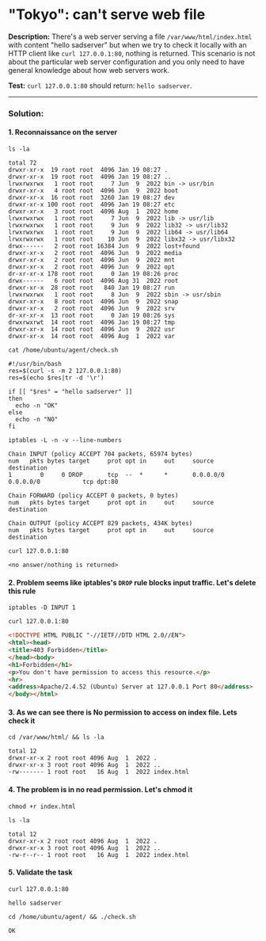 # "Tokyo": can't serve web file

**Description:** There's a web server serving a file `/var/www/html/index.html` with content "hello sadserver" but when we try to check it locally with an HTTP client like `curl 127.0.0.1:80`, nothing is returned. This scenario is not about the particular web server configuration and you only need to have general knowledge about how web servers work.  

**Test:** `curl 127.0.0.1:80` should return: `hello sadserver`.  

---

### Solution:
#### 1. Reconnaissance on the server
`ls -la`  
```console
total 72
drwxr-xr-x  19 root root  4096 Jan 19 08:27 .
drwxr-xr-x  19 root root  4096 Jan 19 08:27 ..
lrwxrwxrwx   1 root root     7 Jun  9  2022 bin -> usr/bin
drwxr-xr-x   4 root root  4096 Jun  9  2022 boot
drwxr-xr-x  16 root root  3260 Jan 19 08:27 dev
drwxr-xr-x 100 root root  4096 Jan 19 08:27 etc
drwxr-xr-x   3 root root  4096 Aug  1  2022 home
lrwxrwxrwx   1 root root     7 Jun  9  2022 lib -> usr/lib
lrwxrwxrwx   1 root root     9 Jun  9  2022 lib32 -> usr/lib32
lrwxrwxrwx   1 root root     9 Jun  9  2022 lib64 -> usr/lib64
lrwxrwxrwx   1 root root    10 Jun  9  2022 libx32 -> usr/libx32
drwx------   2 root root 16384 Jun  9  2022 lost+found
drwxr-xr-x   2 root root  4096 Jun  9  2022 media
drwxr-xr-x   2 root root  4096 Jun  9  2022 mnt
drwxr-xr-x   2 root root  4096 Jun  9  2022 opt
dr-xr-xr-x 178 root root     0 Jan 19 08:26 proc
drwx------   6 root root  4096 Aug 31  2022 root
drwxr-xr-x  28 root root   840 Jan 19 08:27 run
lrwxrwxrwx   1 root root     8 Jun  9  2022 sbin -> usr/sbin
drwxr-xr-x   8 root root  4096 Jun  9  2022 snap
drwxr-xr-x   2 root root  4096 Jun  9  2022 srv
dr-xr-xr-x  13 root root     0 Jan 19 08:26 sys
drwxrwxrwt  14 root root  4096 Jan 19 08:27 tmp
drwxr-xr-x  14 root root  4096 Jun  9  2022 usr
drwxr-xr-x  14 root root  4096 Aug  1  2022 var
```

`cat /home/ubuntu/agent/check.sh`  
```console
#!/usr/bin/bash
res=$(curl -s -m 2 127.0.0.1:80)
res=$(echo $res|tr -d '\r')

if [[ "$res" = "hello sadserver" ]]
then
  echo -n "OK"
else
  echo -n "NO"
fi
```

`iptables -L -n -v --line-numbers`  
```console
Chain INPUT (policy ACCEPT 704 packets, 65974 bytes)
num   pkts bytes target     prot opt in     out     source               destination         
1        0     0 DROP       tcp  --  *      *       0.0.0.0/0            0.0.0.0/0            tcp dpt:80

Chain FORWARD (policy ACCEPT 0 packets, 0 bytes)
num   pkts bytes target     prot opt in     out     source               destination         

Chain OUTPUT (policy ACCEPT 829 packets, 434K bytes)
num   pkts bytes target     prot opt in     out     source               destination         
```

`curl 127.0.0.1:80`  
```console
<no answer/nothing is returned>
```


#### 2. Problem seems like iptables's `DROP` rule blocks input traffic. Let's delete this rule
`iptables -D INPUT 1`  

`curl 127.0.0.1:80`  
```html
<!DOCTYPE HTML PUBLIC "-//IETF//DTD HTML 2.0//EN">
<html><head>
<title>403 Forbidden</title>
</head><body>
<h1>Forbidden</h1>
<p>You don't have permission to access this resource.</p>
<hr>
<address>Apache/2.4.52 (Ubuntu) Server at 127.0.0.1 Port 80</address>
</body></html>
```


#### 3. As we can see there is No permission to access on index file. Lets check it
`cd /var/www/html/ && ls -la`  
```console
total 12
drwxr-xr-x 2 root root 4096 Aug  1  2022 .
drwxr-xr-x 3 root root 4096 Aug  1  2022 ..
-rw------- 1 root root   16 Aug  1  2022 index.html
```


#### 4. The problem is in no read permission. Let's chmod it
`chmod +r index.html`  

`ls -la`  
```console
total 12
drwxr-xr-x 2 root root 4096 Aug  1  2022 .
drwxr-xr-x 3 root root 4096 Aug  1  2022 ..
-rw-r--r-- 1 root root   16 Aug  1  2022 index.html
```


#### 5. Validate the task
`curl 127.0.0.1:80`  
```console
hello sadserver
```

`cd /home/ubuntu/agent/ && ./check.sh`  
```console
OK
```
